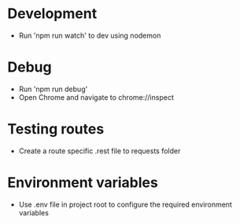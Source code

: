 # Development

* Run 'npm run watch' to dev using nodemon

# Debug

* Run 'npm run debug'
* Open Chrome and navigate to chrome://inspect

# Testing routes

* Create a route specific .rest file to requests folder

# Environment variables

* Use .env file in project root to configure the required environment variables